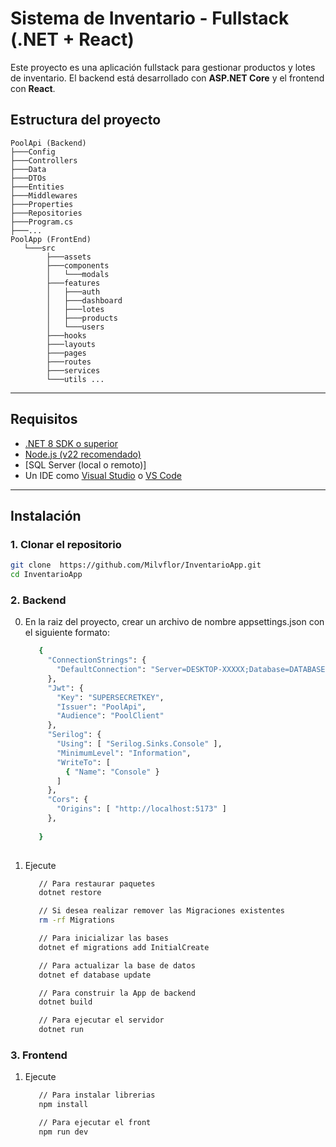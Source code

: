 # Sistema de Inventario - Fullstack (.NET + React)

Este proyecto es una aplicación fullstack para gestionar productos y lotes de inventario. El backend está desarrollado con **ASP.NET Core** y el frontend con **React**.

## Estructura del proyecto
```
PoolApi (Backend)
├───Config
├───Controllers
├───Data
├───DTOs
├───Entities
├───Middlewares
├───Properties
├───Repositories
├───Program.cs
├───...
PoolApp (FrontEnd)
   └───src
        ├───assets
        ├───components
        │   └───modals
        ├───features
        │   ├───auth
        │   ├───dashboard
        │   ├───lotes
        │   ├───products
        │   └───users
        ├───hooks
        ├───layouts
        ├───pages
        ├───routes
        ├───services
        └───utils ...
```

---

## Requisitos

- [.NET 8 SDK o superior](https://dotnet.microsoft.com/en-us/download)
- [Node.js (v22 recomendado)](https://nodejs.org/)
- [SQL Server (local o remoto)]
- Un IDE como [Visual Studio](https://visualstudio.microsoft.com/) o [VS Code](https://code.visualstudio.com/)

---

## Instalación

### 1. Clonar el repositorio

```bash
git clone  https://github.com/Milvflor/InventarioApp.git
cd InventarioApp
```

### 2. Backend
0. En la raiz del proyecto, crear un archivo de nombre appsettings.json con el siguiente formato:
   ```bash
      {
        "ConnectionStrings": {
          "DefaultConnection": "Server=DESKTOP-XXXXX;Database=DATABASENAME;Trusted_Connection=True;TrustServerCertificate=True;MultipleActiveResultSets=true"
        },
        "Jwt": {
          "Key": "SUPERSECRETKEY",
          "Issuer": "PoolApi",
          "Audience": "PoolClient"
        },
        "Serilog": {
          "Using": [ "Serilog.Sinks.Console" ],
          "MinimumLevel": "Information",
          "WriteTo": [
            { "Name": "Console" }
          ]
        },
        "Cors": {
          "Origins": [ "http://localhost:5173" ]
        },
      
      }
      
    ```

2. Ejecute  
   ```bash
      // Para restaurar paquetes
      dotnet restore

      // Si desea realizar remover las Migraciones existentes
      rm -rf Migrations

      // Para inicializar las bases
      dotnet ef migrations add InitialCreate

      // Para actualizar la base de datos
      dotnet ef database update

      // Para construir la App de backend
      dotnet build

      // Para ejecutar el servidor
      dotnet run
   
   ```

### 3. Frontend
1. Ejecute 
    ```bash
       // Para instalar librerias
       npm install

       // Para ejecutar el front
       npm run dev
    ```




